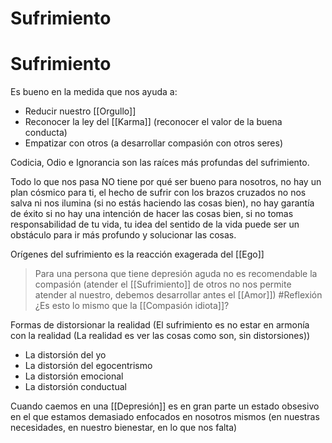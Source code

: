# Sufrimiento
 # Sufrimiento

Es bueno en la medida que nos ayuda a:
- Reducir nuestro [[Orgullo]]
- Reconocer la ley del [[Karma]] (reconocer el valor de la buena conducta)
- Empatizar con otros (a desarrollar compasión con otros seres)

Codicia, Odio e Ignorancia son las raíces más profundas del sufrimiento.

Todo lo que nos pasa NO tiene por qué ser bueno para nosotros, no hay un plan cósmico para ti, el hecho de sufrir con los brazos cruzados no nos salva ni nos ilumina (si no estás haciendo las cosas bien), no hay garantía de éxito si no hay una intención de hacer las cosas bien, si no tomas responsabilidad de tu vida, tu idea del sentido de la vida puede ser un obstáculo para ir más profundo y solucionar las cosas.

Orígenes del sufrimiento es la reacción exagerada del [[Ego]]

> Para una persona que tiene depresión aguda no es recomendable la compasión (atender el [[Sufrimiento]] de otros no nos permite atender al nuestro, debemos desarrollar antes el [[Amor]]) #Reflexión ¿Es esto lo mismo que la [[Compasión idiota]]?

Formas de distorsionar la realidad (El sufrimiento es no estar en armonía con la realidad (La realidad es ver las cosas como son, sin distorsiones))
-  La distorsión del yo
-  La distorsión del egocentrismo
-  La distorsión emocional
-  La distorsión conductual

Cuando caemos en una [[Depresión]] es en gran parte un estado obsesivo en el que estamos demasiado enfocados en nosotros mismos (en nuestras necesidades, en nuestro bienestar, en lo que nos falta)